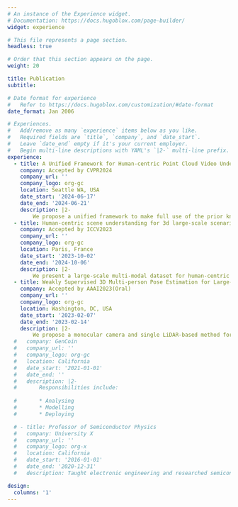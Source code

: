 ```yaml
---
# An instance of the Experience widget.
# Documentation: https://docs.hugoblox.com/page-builder/
widget: experience

# This file represents a page section.
headless: true

# Order that this section appears on the page.
weight: 20

title: Publication
subtitle:

# Date format for experience
#   Refer to https://docs.hugoblox.com/customization/#date-format
date_format: Jan 2006

# Experiences.
#   Add/remove as many `experience` items below as you like.
#   Required fields are `title`, `company`, and `date_start`.
#   Leave `date_end` empty if it's your current employer.
#   Begin multi-line descriptions with YAML's `|2-` multi-line prefix.
experience:
  - title: A Unified Framework for Human-centric Point Cloud Video Understanding
    company: Accepted by CVPR2024
    company_url: ''
    company_logo: org-gc
    location: Seattle WA, USA
    date_start: '2024-06-17'
    date_end: '2024-06-21'
    description: |2-
        We propose a unified framework to make full use of the prior knowledge and explore the inherent features in the data itself for generalized human-centric point cloud video understanding, with benchmarks in any 3D perception tasks, such as segmentation, detection, action recognition, etc.
  - title: Human-centric scene understanding for 3d large-scale scenarios
    company: Accepted by ICCV2023
    company_url: ''
    company_logo: org-gc
    location: Paris, France
    date_start: '2023-10-02'
    date_end: '2024-10-06'
    description: |2-
        We present a large-scale multi-modal dataset for human-centric scene understanding, dubbed HuCenLife, which is collected in diverse daily-life scenarios with rich and fine-grained annotations.
  - title: Weakly Supervised 3D Multi-person Pose Estimation for Large-scale Scenes based on Monocular Camera and Single LiDAR
    company: Accepted by AAAI2023(Oral)
    company_url: ''
    company_logo: org-gc
    location: Washington, DC, USA
    date_start: '2023-02-07'
    date_end: '2023-02-14'
    description: |2-
        We propose a monocular camera and single LiDAR-based method for 3D multi-person pose estimation in large-scale scenes, with an effective fusion strategy to take advantage of multi-modal input data and make full use of temporal information to guide the network to learn natural and coherent human motions.
  #   company: GenCoin
  #   company_url: ''
  #   company_logo: org-gc
  #   location: California
  #   date_start: '2021-01-01'
  #   date_end: ''
  #   description: |2-
  #       Responsibilities include:
        
  #       * Analysing
  #       * Modelling
  #       * Deploying

  # - title: Professor of Semiconductor Physics
  #   company: University X
  #   company_url: ''
  #   company_logo: org-x
  #   location: California
  #   date_start: '2016-01-01'
  #   date_end: '2020-12-31'
  #   description: Taught electronic engineering and researched semiconductor physics.

design:
  columns: '1'
---
```

